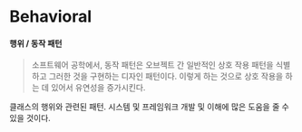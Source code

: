 # Behavioral

#### 행위 / 동작 패턴

> 소프트웨어 공학에서, 동작 패턴은 오브젝트 간 일반적인 상호 작용 패턴을 식별하고 그러한 것을 구현하는 디자인 패턴이다. 이렇게 하는 것으로 상호 작용을 하는 데 있어서 유연성을 증가시킨다.

클래스의 행위와 관련된 패턴. 시스템 및 프레임워크 개발 및 이해에 많은 도움을 줄 수 있을 것이다.